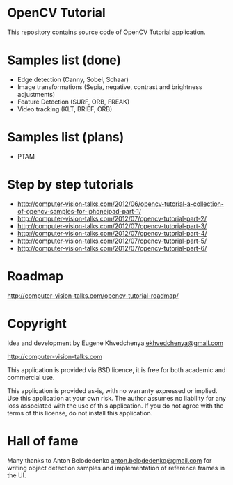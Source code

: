 OpenCV Tutorial
==========================

This repository contains source code of OpenCV Tutorial application.

Samples list (done)
==========================
* Edge detection (Canny, Sobel, Schaar)
* Image transformations (Sepia, negative, contrast and brightness adjustments)
* Feature Detection (SURF, ORB, FREAK)
* Video tracking (KLT, BRIEF, ORB)

Samples list (plans)
==========================
* PTAM  

Step by step tutorials
==========================
* http://computer-vision-talks.com/2012/06/opencv-tutorial-a-collection-of-opencv-samples-for-iphoneipad-part-1/
* http://computer-vision-talks.com/2012/07/opencv-tutorial-part-2/
* http://computer-vision-talks.com/2012/07/opencv-tutorial-part-3/
* http://computer-vision-talks.com/2012/07/opencv-tutorial-part-4/
* http://computer-vision-talks.com/2012/07/opencv-tutorial-part-5/
* http://computer-vision-talks.com/2012/07/opencv-tutorial-part-6/

Roadmap
==========================
http://computer-vision-talks.com/opencv-tutorial-roadmap/

Copyright
==========================
Idea and development by Eugene Khvedchenya <ekhvedchenya@gmail.com>

http://computer-vision-talks.com

This application is provided via BSD licence, it is free for both academic and commercial use.

This application is provided as-is, with no warranty expressed or implied.  Use this application at your own risk.
The author assumes no liability for any loss associated with the use of this application.
If you do not agree with the terms of this license, do not install this application.

Hall of fame
==========================
Many thanks to Anton Belodedenko <anton.belodedenko@gmail.com> for writing object detection samples and implementation of reference frames in the UI.